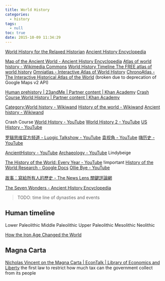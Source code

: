 ```yaml
---
title: World History
categories:
  - history
tags:
  - null
toc: true
date: 2015-10-09 11:34:29
---
```


[World History for the Relaxed Historian](http://www.emersonkent.com/)
[Ancient History Encyclopedia](http://www.ancient.eu/)

[Map of the Ancient World - Ancient History Encyclopedia](http://www.ancient.eu/map/)
[Atlas of world history - Wikimedia Commons](https://commons.wikimedia.org/wiki/Atlas_of_world_history)
[World History Timeline The FREE atlas of world history](http://www.timemaps.com/)
[Omniatlas - Interactive Atlas of World History](http://omniatlas.com/)
[ChronoAtlas - The Interactive Historical Atlas of the World](http://chronoatlas.com/mapviewer.aspx) (broken due to deprecation of Google Maps v2 API)

[Human prehistory | 23andMe | Partner content | Khan Academy](https://www.khanacademy.org/partner-content/23andme/human-prehistory)
[Crash Course World History | Partner content | Khan Academy](https://www.khanacademy.org/partner-content/crash-course1/crash-course-world-history)

[Category:World history - Wikiwand](https://www.wikiwand.com/en/Category:World_history)
[History of the world - Wikiwand](https://www.wikiwand.com/en/History_of_the_world)
[Ancient history - Wikiwand](https://www.wikiwand.com/en/Ancient_history)

Crash Course
[World History - YouTube](https://www.youtube.com/playlist?list=PLBDA2E52FB1EF80C9)
[World History 2 - YouTube](https://www.youtube.com/playlist?list=PL8dPuuaLjXtNjasccl-WajpONGX3zoY4M)
[US History - YouTube](https://www.youtube.com/playlist?list=PL8dPuuaLjXtMwmepBjTSG593eG7ObzO7s)

[罗辑思维官方频道 - Luogic Talkshow - YouTube](https://www.youtube.com/channel/UCYpYY4G4T1PI-Jug8q6lNGA)
[袁视角 - YouTube](https://www.youtube.com/playlist?list=PLnzvH6pAJKSrGZP9Z75wfc_CHJn9wTWR7)
[嗨历史 - YouTube](https://www.youtube.com/playlist?list=PLnzvH6pAJKSpKwIDUyO3RXGd-b6UAbymX)

[AncientHistory - YouTube](https://www.youtube.com/channel/UCaI59Uhzg6A7Ckx5tiSNJMQ)
[Archaeology - YouTube](https://www.youtube.com/playlist?list=PL26F99D743DDB5026) Lindybeige

[The History of the World: Every Year - YouTube](https://www.youtube.com/watch?v=-6Wu0Q7x5D0) !important
[History of the World Research - Google Docs](https://docs.google.com/document/d/1_oJx72M75tuai2mo6yD13qqQB1g_auQxdXxG9u__u94/edit)
[Ollie Bye - YouTube](https://www.youtube.com/channel/UC6gNjP1W4FXWExT5QpYkmhQ)

[故事：寫給所有人的歷史 - The News Lens 關鍵評論網](https://hk.thenewslens.com/author/gushitw)

[The Seven Wonders - Ancient History Encyclopedia](http://www.ancient.eu/The_Seven_Wonders/)

> TODO: time line of dynasties and events

## Human timeline

Lower Paleolithic
Middle Paleolithic
Upper Paleolithic
Mesolithic
Neolithic

[How the Iron Age Changed the World](https://www.livescience.com/2339-iron-age-changed-world.html)

## Magna Carta

[Nicholas Vincent on the Magna Carta | EconTalk | Library of Economics and Liberty](http://www.econtalk.org/archives/2015/05/nicholas_vincen.html) the first law to restrict how much tax can the government collect from its people
